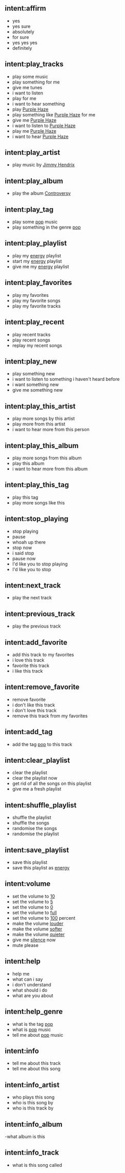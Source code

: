 ## intent:affirm
- yes
- yes sure
- absolutely
- for sure
- yes yes yes
- definitely

## intent:play_tracks
- play some  music
- play something for me
- give me tunes
- i want to listen
- play for me 
- i want to hear something 
- play [Purple Haze](track)
- play something like [Purple Haze](track) for me
- give me [Purple Haze](track)
- i want to listen to [Purple Haze](track)
- play me [Purple Haze](track)
- i want to hear [Purple Haze](track)
 
## intent:play_artist
- play music by [Jimmy Hendrix](artist)

## intent:play_album
- play the album [Controversy](album)

## intent:play_tag
- play some [pop](tag) music
- play something in the genre [pop](tag)

## intent:play_playlist
- play my [energy](playlist) playlist
- start my [energy](playlist) playlist
- give me my [energy](playlist) playlist


## intent:play_favorites
- play my favorites
- play my favorite songs
- play my favorite tracks


## intent:play_recent
- play recent tracks
- play recent songs
- replay my recent songs


## intent:play_new
- play something new
- i want to listen to something i haven't heard before
- i want something new
- give me something new


## intent:play_this_artist
- play more songs by this artist
- play more from this artist
- i want to hear more from this person

## intent:play_this_album
- play more songs from this album
- play this album
- i want to hear more from this album

## intent:play_this_tag
- play this tag
- play more songs like this

## intent:stop_playing
- stop playing
- pause
- whoah up there
- stop now
- i said stop
- pause now
- I'd like you to stop playing
- I'd like you to stop

## intent:next_track
- play the next track

## intent:previous_track
- play the previous track

## intent:add_favorite
- add this track to my favorites
- i love this track
- favorite this track
- i like this track

## intent:remove_favorite
- remove favorite
- i don't like this track
- i don't love this track
- remove this track from my favorites

## intent:add_tag
- add the tag [pop](tag) to this track

## intent:clear_playlist
- clear the playlist
- clear the playlist now
- get rid of all the songs on this playlist
- give me a fresh playlist


## intent:shuffle_playlist
- shuffle the playlist
- shuffle the songs
- randomise the songs
- randomise the playlist


## intent:save_playlist
- save this playlist
- save this playlist as [energy](playlist)

## intent:volume
- set the volume to [10](volume)
- set the volume to [5](volume)
- set the volume to [0](volume)
- set the volume to [full](volume)
- set the volume to [100](volume)  percent
- make the volume [louder](volume)
- make the volume [softer](volume)
- make the volume [quieter](volume)
- give me [silence](volume) now
- mute please


## intent:help
- help me
- what can i say
- i don't understand
- what should i do
- what are you about

## intent:help_genre
- what is the tag [pop](tag)
- what is [pop](tag) music
- tell me about [pop](tag) music

## intent:info
- tell me about this track
- tell me about this song


## intent:info_artist
- who plays this song
- who is this song by
- who is this track by

## intent:info_album
-what album is this

## intent:info_track
- what is this song called


